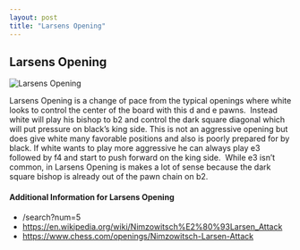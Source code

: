 ```yaml
---
layout: post
title: "Larsens Opening"
---
```


## Larsens Opening

![Larsens Opening](https://www.thechesswebsite.com/wp-content/uploads/2013/05/larsens-opening.jpg)

Larsens Opening is a change of pace from the typical openings where white looks to control the center of the board with this d and e pawns.  Instead white will play his bishop to b2 and control the dark square diagonal which will put pressure on black’s king side.
This is not an aggressive opening but does give white many favorable positions and also is poorly prepared for by black.
If white wants to play more aggressive he can always play e3 followed by f4 and start to push forward on the king side.  While e3 isn’t common, in Larsens Opening is makes a lot of sense because the dark square bishop is already out of the pawn chain on b2.


#### Additional Information for Larsens Opening

- /search?num=5
- https://en.wikipedia.org/wiki/Nimzowitsch%E2%80%93Larsen_Attack
- https://www.chess.com/openings/Nimzowitsch-Larsen-Attack
